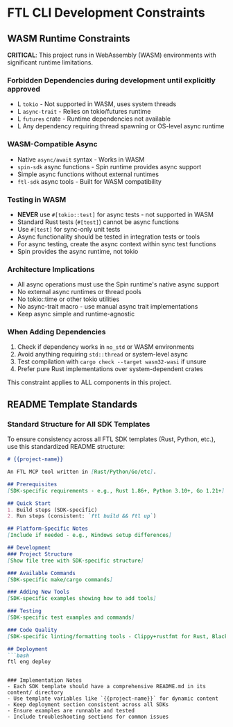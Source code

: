 # FTL CLI Development Constraints

## WASM Runtime Constraints

**CRITICAL**: This project runs in WebAssembly (WASM) environments with significant runtime limitations.

### Forbidden Dependencies during development until explicitly approved
- L `tokio` - Not supported in WASM, uses system threads
- L `async-trait` - Relies on tokio/futures runtime  
- L `futures` crate - Runtime dependencies not available
- L Any dependency requiring thread spawning or OS-level async runtime

### WASM-Compatible Async
- Native `async/await` syntax - Works in WASM
- `spin-sdk` async functions - Spin runtime provides async support
- Simple async functions without external runtimes
- `ftl-sdk` async tools - Built for WASM compatibility

### Testing in WASM
- **NEVER** use `#[tokio::test]` for async tests - not supported in WASM  
- Standard Rust tests (`#[test]`) cannot be async functions
- Use `#[test]` for sync-only unit tests
- Async functionality should be tested in integration tests or tools
- For async testing, create the async context within sync test functions
- Spin provides the async runtime, not tokio

### Architecture Implications
- All async operations must use the Spin runtime's native async support
- No external async runtimes or thread pools
- No tokio::time or other tokio utilities
- No async-trait macro - use manual async trait implementations
- Keep async simple and runtime-agnostic

### When Adding Dependencies
1. Check if dependency works in `no_std` or WASM environments
2. Avoid anything requiring `std::thread` or system-level async
3. Test compilation with `cargo check --target wasm32-wasi` if unsure
4. Prefer pure Rust implementations over system-dependent crates

This constraint applies to ALL components in this project.

## README Template Standards

### Standard Structure for All SDK Templates

To ensure consistency across all FTL SDK templates (Rust, Python, etc.), use this standardized README structure:

```markdown
# {{project-name}}

An FTL MCP tool written in [Rust/Python/Go/etc].

## Prerequisites
[SDK-specific requirements - e.g., Rust 1.86+, Python 3.10+, Go 1.21+]

## Quick Start
1. Build steps (SDK-specific)
2. Run steps (consistent: `ftl build && ftl up`)

## Platform-Specific Notes
[Include if needed - e.g., Windows setup differences]

## Development
### Project Structure
[Show file tree with SDK-specific structure]

### Available Commands
[SDK-specific make/cargo commands]

### Adding New Tools
[SDK-specific examples showing how to add tools]

### Testing
[SDK-specific test examples and commands]

### Code Quality
[SDK-specific linting/formatting tools - Clippy+rustfmt for Rust, Black+Ruff+MyPy for Python]

## Deployment
```bash
ftl eng deploy
```
```

### Implementation Notes
- Each SDK template should have a comprehensive README.md in its content/ directory
- Use template variables like `{{project-name}}` for dynamic content
- Keep deployment section consistent across all SDKs
- Ensure examples are runnable and tested
- Include troubleshooting sections for common issues